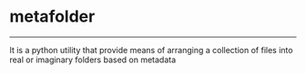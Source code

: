 # metafolder
---

It is a python utility that provide means of arranging a collection of files into real or imaginary folders based on metadata
